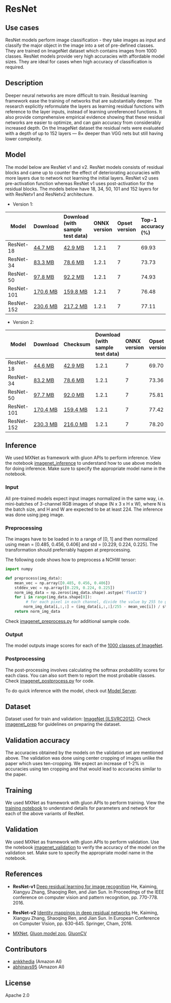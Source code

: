 # ResNet

## Use cases
ResNet models perform image classification - they take images as input and classify the major object in the image into a set of pre-defined classes. They are trained on ImageNet dataset which contains images from 1000 classes. ResNet models provide very high accuracies with affordable model sizes. They are ideal for cases when high accuracy of classification is required.

## Description
Deeper neural networks are more difficult to train. Residual learning framework ease the training of networks that are substantially deeper. The research explicitly reformulate the layers as learning residual functions with reference to the layer inputs, instead of learning unreferenced functions. It also provide comprehensive empirical evidence showing that these residual networks are easier to optimize, and can gain accuracy from considerably increased depth. On the ImageNet dataset the residual nets were evaluated with a depth of up to 152 layers — 8× deeper than VGG nets but still having lower complexity.

## Model

The model below are ResNet v1 and v2. ResNet models consists of residual blocks and came up to counter the effect of deteriorating accuracies with more layers due to network not learning the initial layers.
ResNet v2 uses pre-activation function whereas ResNet v1  uses post-activation for the residual blocks. The models below have 18, 34, 50, 101 and 152 layers for with ResNetv1 and ResNetv2 architecture.

* Version 1:

|Model        |Download  |Download (with sample test data)| ONNX version |Opset version|Top-1 accuracy (%)|Top-5 accuracy (%)|
|-------------|:--------------|:--------------|:--------------|:--------------|:--------------|:--------------|
|ResNet-18|    [44.7 MB](model/resnet18-v1.onnx)    |[42.9 MB](model/resnet18-v1.tar.gz)    |  1.2.1  |7| 69.93         |    89.29|         
|ResNet-34|    [83.3 MB](model/resnet34-v1.onnx)    | [78.6 MB](model/resnet34-v1.tar.gz)    |  1.2.1   |7|73.73         |     91.40           |
|ResNet-50|    [97.8 MB](model/resnet50-v1.onnx)    |[92.2 MB](model/resnet50-v1.tar.gz)    |1.2.1    |7|74.93         |     92.38           |
|ResNet-101|    [170.6 MB](model/resnet101-v1.onnx)   | [159.8 MB](model/resnet101-v1.tar.gz)    |  1.2.1  |7  | 76.48         |     93.20           |
|ResNet-152|    [230.6 MB](model/resnet152-v1.onnx)    |[217.2 MB](model/resnet152-v1.tar.gz)    | 1.2.1  |7 |77.11         |     93.61           |


* Version 2:

|Model        |Download  |Checksum|Download (with sample test data)| ONNX version |Opset version|Top-1 accuracy (%)|Top-5 accuracy (%)|
|-------------|:--------------|:--------------|:--------------|:--------------|:--------------|:--------------|:--------------|
|ResNet-18|    [44.6 MB](model/resnet18-v2.onnx)    | [42.9 MB](model/resnet18-v2.tar.gz)    | 1.2.1  |7 |    69.70         |     89.49          |
|ResNet-34|    [83.2 MB](model/resnet34-v2.onnx)    |[78.6 MB](model/resnet34-v2.tar.gz)    |  1.2.1   |7| 73.36         |     91.43           |
|ResNet-50|    [97.7 MB](model/resnet50-v2.onnx)   |[92.0 MB](model/resnet50-v2.tar.gz)    | 1.2.1 |7|75.81         |     92.82           |
|ResNet-101|    [170.4 MB](model/resnet101-v2.onnx)    |[159.4 MB](model/resnet101-v2.tar.gz)    |  1.2.1  |7 | 77.42         |     93.61           |
|ResNet-152|    [230.3 MB](model/resnet152-v2.onnx)    |[216.0 MB](model/resnet152-v2.tar.gz)    | 1.2.1   |7 | 78.20         |     94.21           |


## Inference
We used MXNet as framework with gluon APIs to perform inference. View the notebook [imagenet_inference](../imagenet_inference.ipynb) to understand how to use above models for doing inference. Make sure to specify the appropriate model name in the notebook.

### Input
All pre-trained models expect input images normalized in the same way, i.e. mini-batches of 3-channel RGB images of shape (N x 3 x H x W), where N is the batch size, and H and W are expected to be at least 224.
The inference was done using jpeg image.

### Preprocessing
The images have to be loaded in to a range of [0, 1] and then normalized using mean = [0.485, 0.456, 0.406] and std = [0.229, 0.224, 0.225]. The transformation should preferrably happen at preprocessing.

The following code shows how to preprocess a NCHW tensor:

```python
import numpy

def preprocess(img_data):
    mean_vec = np.array([0.485, 0.456, 0.406])
    stddev_vec = np.array([0.229, 0.224, 0.225])
    norm_img_data = np.zeros(img_data.shape).astype('float32')
    for i in range(img_data.shape[0]):  
         # for each pixel in each channel, divide the value by 255 to get value between [0, 1] and then normalize
        norm_img_data[i,:,:] = (img_data[i,:,:]/255 - mean_vec[i]) / stddev_vec[i]
    return norm_img_data
```

Check [imagenet_preprocess.py](../imagenet_preprocess.py) for additional sample code.

### Output
The model outputs image scores for each of the [1000 classes of ImageNet](../synset.txt).

### Postprocessing
The post-processing involves calculating the softmax probablility scores for each class. You can also sort them to report the most probable classes. Check [imagenet_postprocess.py](../imagenet_postprocess.py) for code.

To do quick inference with the model, check out [Model Server](https://github.com/awslabs/mxnet-model-server/blob/master/docs/model_zoo.md/#resnet_header).

## Dataset
Dataset used for train and validation: [ImageNet (ILSVRC2012)](http://www.image-net.org/challenges/LSVRC/2012/). Check [imagenet_prep](../imagenet_prep.md) for guidelines on preparing the dataset.


## Validation accuracy
The accuracies obtained by the models on the validation set are mentioned above. The validation was done using center cropping of images unlike the paper which uses ten-cropping. We expect an increase of 1-2% in accuracies using ten cropping and that would lead to accuracies similar to the paper.

## Training
We used MXNet as framework with gluon APIs to perform training. View the [training notebook](train_resnet.ipynb) to understand details for parameters and network for each of the above variants of ResNet.

## Validation
We used MXNet as framework with gluon APIs to perform validation. Use the notebook [imagenet_validation](../imagenet_validation.ipynb) to verify the accuracy of the model on the validation set. Make sure to specify the appropriate model name in the notebook.

## References
* **ResNet-v1**
[Deep residual learning for image recognition](https://arxiv.org/abs/1512.03385)
 He, Kaiming, Xiangyu Zhang, Shaoqing Ren, and Jian Sun. In Proceedings of the IEEE conference on computer vision and pattern recognition, pp. 770-778. 2016.

* **ResNet-v2**
[Identity mappings in deep residual networks](https://arxiv.org/abs/1603.05027)
He, Kaiming, Xiangyu Zhang, Shaoqing Ren, and Jian Sun.
In European Conference on Computer Vision, pp. 630-645. Springer, Cham, 2016.

* [MXNet](http://mxnet.incubator.apache.org), [Gluon model zoo](https://mxnet.incubator.apache.org/api/python/gluon/model_zoo.html), [GluonCV](https://gluon-cv.mxnet.io)

## Contributors
* [ankkhedia](https://github.com/ankkhedia) (Amazon AI)
* [abhinavs95](https://github.com/abhinavs95) (Amazon AI)

## License
Apache 2.0
